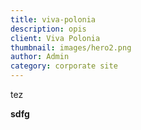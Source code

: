 ```yaml
---
title: viva-polonia
description: opis
client: Viva Polonia
thumbnail: images/hero2.png
author: Admin
category: corporate site
---
```

tez

**sdfg**